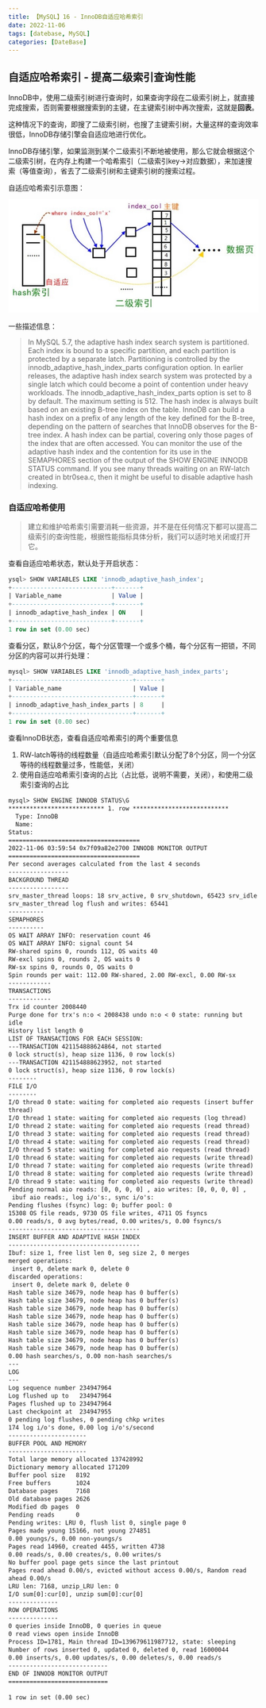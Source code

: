 ```yaml
---
title: 【MySQL】16 - InnoDB自适应哈希索引
date: 2022-11-06
tags: [datebase, MySQL]
categories: [DateBase]
---
```


## 自适应哈希索引 - 提高二级索引查询性能

InnoDB中，使用二级索引树进行查询时，如果查询字段在二级索引树上，就直接完成搜索，否则需要根据搜索到的主键，在主键索引树中再次搜索，这就是**回表**。

这种情况下的查询，即搜了二级索引树，也搜了主键索引树，大量这样的查询效率很低，InnoDB存储引擎会自适应地进行优化。

InnoDB存储引擎，如果监测到某个二级索引不断地被使用，那么它就会根据这个二级索引树，在内存上构建一个哈希索引（二级索引key->对应数据），来加速搜索（等值查询），省去了二级索引树和主键索引树的搜索过程。


自适应哈希索引示意图：

![](/post_images/posts/Database/MySQL/自适应哈希索引.jpg "自适应哈希索引")


一些描述信息：  
> In MySQL 5.7, the adaptive hash index search system is partitioned. Each index is bound to a specific partition, and each partition is protected by a separate latch.
Partitioning is controlled by the innodb_adaptive_hash_index_parts configuration option. In earlier releases, the adaptive hash index search system was protected by a single latch which could become a point of contention under heavy workloads. The
innodb_adaptive_hash_index_parts option is set to 8 by default.
The maximum setting is 512.
The hash index is always built based on an existing B-tree index on the table. InnoDB can build a hash index on a prefix of any length of the key defined for the B-tree, depending on the pattern of searches that InnoDB observes for the B-tree index. A hash index can be partial, covering only those pages of the index that are often accessed.
You can monitor the use of the adaptive hash index and the contention for its use in the SEMAPHORES section of the output of the SHOW ENGINE INNODB STATUS command. If you see many threads waiting on an RW-latch created in btr0sea.c, then it might be useful to disable adaptive hash indexing. 



### 自适应哈希使用

> 建立和维护哈希索引需要消耗一些资源，并不是在任何情况下都可以提高二级索引的查询性能，根据性能指标具体分析，我们可以适时地关闭或打开它。

查看自适应哈希状态，默认处于开启状态：  
```sql
ysql> SHOW VARIABLES LIKE 'innodb_adaptive_hash_index';
+----------------------------+-------+
| Variable_name              | Value |
+----------------------------+-------+
| innodb_adaptive_hash_index | ON    |
+----------------------------+-------+
1 row in set (0.00 sec)
```


查看分区，默认8个分区，每个分区管理一个或多个桶，每个分区有一把锁，不同分区的内容可以并行处理：  
```sql
mysql> SHOW VARIABLES LIKE 'innodb_adaptive_hash_index_parts';
+----------------------------------+-------+
| Variable_name                    | Value |
+----------------------------------+-------+
| innodb_adaptive_hash_index_parts | 8     |
+----------------------------------+-------+
1 row in set (0.00 sec)
```


查看InnoDB状态，查看自适应哈希索引的两个重要信息  
1. RW-latch等待的线程数量（自适应哈希索引默认分配了8个分区，同一个分区等待的线程数量过多，性能低，关闭）
2. 使用自适应哈希索引查询的占比（占比低，说明不需要，关闭），和使用二级索引查询的占比

```console
mysql> SHOW ENGINE INNODB STATUS\G
*************************** 1. row ***************************
  Type: InnoDB
  Name: 
Status: 
=====================================
2022-11-06 03:59:54 0x7f09a82e2700 INNODB MONITOR OUTPUT
=====================================
Per second averages calculated from the last 4 seconds
-----------------
BACKGROUND THREAD
-----------------
srv_master_thread loops: 18 srv_active, 0 srv_shutdown, 65423 srv_idle
srv_master_thread log flush and writes: 65441
----------
SEMAPHORES
----------
OS WAIT ARRAY INFO: reservation count 46
OS WAIT ARRAY INFO: signal count 54
RW-shared spins 0, rounds 112, OS waits 40
RW-excl spins 0, rounds 2, OS waits 0
RW-sx spins 0, rounds 0, OS waits 0
Spin rounds per wait: 112.00 RW-shared, 2.00 RW-excl, 0.00 RW-sx
------------
TRANSACTIONS
------------
Trx id counter 2008440
Purge done for trx's n:o < 2008438 undo n:o < 0 state: running but idle
History list length 0
LIST OF TRANSACTIONS FOR EACH SESSION:
---TRANSACTION 421154888624864, not started
0 lock struct(s), heap size 1136, 0 row lock(s)
---TRANSACTION 421154888623952, not started
0 lock struct(s), heap size 1136, 0 row lock(s)
--------
FILE I/O
--------
I/O thread 0 state: waiting for completed aio requests (insert buffer thread)
I/O thread 1 state: waiting for completed aio requests (log thread)
I/O thread 2 state: waiting for completed aio requests (read thread)
I/O thread 3 state: waiting for completed aio requests (read thread)
I/O thread 4 state: waiting for completed aio requests (read thread)
I/O thread 5 state: waiting for completed aio requests (read thread)
I/O thread 6 state: waiting for completed aio requests (write thread)
I/O thread 7 state: waiting for completed aio requests (write thread)
I/O thread 8 state: waiting for completed aio requests (write thread)
I/O thread 9 state: waiting for completed aio requests (write thread)
Pending normal aio reads: [0, 0, 0, 0] , aio writes: [0, 0, 0, 0] ,
 ibuf aio reads:, log i/o's:, sync i/o's:
Pending flushes (fsync) log: 0; buffer pool: 0
15308 OS file reads, 9730 OS file writes, 4711 OS fsyncs
0.00 reads/s, 0 avg bytes/read, 0.00 writes/s, 0.00 fsyncs/s
-------------------------------------
INSERT BUFFER AND ADAPTIVE HASH INDEX
-------------------------------------
Ibuf: size 1, free list len 0, seg size 2, 0 merges
merged operations:
 insert 0, delete mark 0, delete 0
discarded operations:
 insert 0, delete mark 0, delete 0
Hash table size 34679, node heap has 0 buffer(s)
Hash table size 34679, node heap has 0 buffer(s)
Hash table size 34679, node heap has 0 buffer(s)
Hash table size 34679, node heap has 0 buffer(s)
Hash table size 34679, node heap has 0 buffer(s)
Hash table size 34679, node heap has 0 buffer(s)
Hash table size 34679, node heap has 0 buffer(s)
Hash table size 34679, node heap has 0 buffer(s)
0.00 hash searches/s, 0.00 non-hash searches/s
---
LOG
---
Log sequence number 234947964
Log flushed up to   234947964
Pages flushed up to 234947964
Last checkpoint at  234947955
0 pending log flushes, 0 pending chkp writes
174 log i/o's done, 0.00 log i/o's/second
----------------------
BUFFER POOL AND MEMORY
----------------------
Total large memory allocated 137428992
Dictionary memory allocated 171209
Buffer pool size   8192
Free buffers       1024
Database pages     7168
Old database pages 2626
Modified db pages  0
Pending reads      0
Pending writes: LRU 0, flush list 0, single page 0
Pages made young 15166, not young 274851
0.00 youngs/s, 0.00 non-youngs/s
Pages read 14960, created 4455, written 4738
0.00 reads/s, 0.00 creates/s, 0.00 writes/s
No buffer pool page gets since the last printout
Pages read ahead 0.00/s, evicted without access 0.00/s, Random read ahead 0.00/s
LRU len: 7168, unzip_LRU len: 0
I/O sum[0]:cur[0], unzip sum[0]:cur[0]
--------------
ROW OPERATIONS
--------------
0 queries inside InnoDB, 0 queries in queue
0 read views open inside InnoDB
Process ID=1781, Main thread ID=139679611987712, state: sleeping
Number of rows inserted 0, updated 0, deleted 0, read 16000044
0.00 inserts/s, 0.00 updates/s, 0.00 deletes/s, 0.00 reads/s
----------------------------
END OF INNODB MONITOR OUTPUT
============================

1 row in set (0.00 sec)
```





